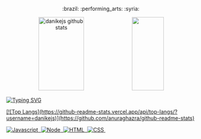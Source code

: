 <p align='center'>:brazil: :performing_arts: :syria: </p>

<div align="center">  
  <img width="49%" height="195px" src="https://github-readme-stats.vercel.app/api?username=danikejs&show_icons=true&count_private=true&hide_border=true&title_color=ffffff&text_color=eb1f6a&bg_color=0d1117" alt="danikejs github stats" /> 
  <img width="41%" height="195px" src="https://github-readme-stats.vercel.app/api/top-langs/?username=danikejs&layout=compact&hide_border=true&title_color=ffffff&text_color=eb1f6a&bg_color=0d1117" />
</div>


<p><a href="https://git.io/typing-svg"><img src="https://readme-typing-svg.demolab.com?font=Fira+Code&pause=1000&color=eb1f6a&random=false&width=435&lines=Atualmente+estudo%3A" alt="Typing SVG" /><p/>
[![Top Langs](https://github-readme-stats.vercel.app/api/top-langs/?username=danikejs)](https://github.com/anuraghazra/github-readme-stats)

![Javascript](https://img.shields.io/badge/-javascript-0D1117?style=for-the-badge&logo=javascript&labelColor=0D1117)&nbsp;
![Node](https://img.shields.io/badge/-node.js-0D1117?style=for-the-badge&logo=node.js&labelColor=0D1117)&nbsp;
![HTML](https://img.shields.io/badge/-HTML-0D1117?style=for-the-badge&logo=html5&labelColor=0D1117)&nbsp;
![CSS](https://img.shields.io/badge/-CSS-0D1117?style=for-the-badge&logo=CSS3&logoColor=1572B6&labelColor=0D1117)&nbsp; 

